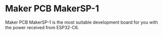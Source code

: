 # Maker PCB MakerSP-1
Maker PCB MakerSP-1 is the most suitable development board for you with the power received from ESP32-C6.
